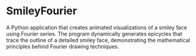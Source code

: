 # SmileyFourier
A Python application that creates animated visualizations of a smiley face using Fourier series. The program dynamically generates epicycles that trace the outline of a detailed smiley face, demonstrating the mathematical principles behind Fourier drawing techniques.
